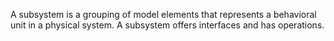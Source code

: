 A subsystem is a grouping of model elements that represents a behavioral unit in a physical system. A subsystem offers interfaces and has operations.